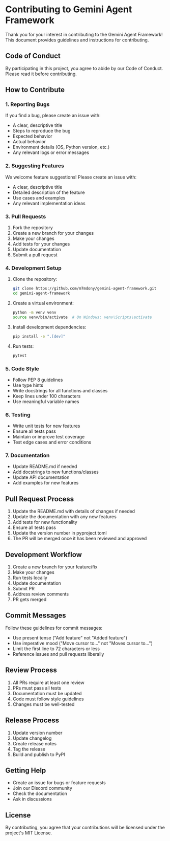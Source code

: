 # Contributing to Gemini Agent Framework

Thank you for your interest in contributing to the Gemini Agent Framework! This document provides guidelines and instructions for contributing.

## Code of Conduct

By participating in this project, you agree to abide by our Code of Conduct. Please read it before contributing.

## How to Contribute

### 1. Reporting Bugs

If you find a bug, please create an issue with:
- A clear, descriptive title
- Steps to reproduce the bug
- Expected behavior
- Actual behavior
- Environment details (OS, Python version, etc.)
- Any relevant logs or error messages

### 2. Suggesting Features

We welcome feature suggestions! Please create an issue with:
- A clear, descriptive title
- Detailed description of the feature
- Use cases and examples
- Any relevant implementation ideas

### 3. Pull Requests

1. Fork the repository
2. Create a new branch for your changes
3. Make your changes
4. Add tests for your changes
5. Update documentation
6. Submit a pull request

### 4. Development Setup

1. Clone the repository:
   ```bash
   git clone https://github.com/m7mdony/gemini-agent-framework.git
   cd gemini-agent-framework
   ```

2. Create a virtual environment:
   ```bash
   python -m venv venv
   source venv/bin/activate  # On Windows: venv\Scripts\activate
   ```

3. Install development dependencies:
   ```bash
   pip install -e ".[dev]"
   ```

4. Run tests:
   ```bash
   pytest
   ```

### 5. Code Style

- Follow PEP 8 guidelines
- Use type hints
- Write docstrings for all functions and classes
- Keep lines under 100 characters
- Use meaningful variable names

### 6. Testing

- Write unit tests for new features
- Ensure all tests pass
- Maintain or improve test coverage
- Test edge cases and error conditions

### 7. Documentation

- Update README.md if needed
- Add docstrings to new functions/classes
- Update API documentation
- Add examples for new features

## Pull Request Process

1. Update the README.md with details of changes if needed
2. Update the documentation with any new features
3. Add tests for new functionality
4. Ensure all tests pass
5. Update the version number in pyproject.toml
6. The PR will be merged once it has been reviewed and approved

## Development Workflow

1. Create a new branch for your feature/fix
2. Make your changes
3. Run tests locally
4. Update documentation
5. Submit PR
6. Address review comments
7. PR gets merged

## Commit Messages

Follow these guidelines for commit messages:
- Use present tense ("Add feature" not "Added feature")
- Use imperative mood ("Move cursor to..." not "Moves cursor to...")
- Limit the first line to 72 characters or less
- Reference issues and pull requests liberally

## Review Process

1. All PRs require at least one review
2. PRs must pass all tests
3. Documentation must be updated
4. Code must follow style guidelines
5. Changes must be well-tested

## Release Process

1. Update version number
2. Update changelog
3. Create release notes
4. Tag the release
5. Build and publish to PyPI

## Getting Help

- Create an issue for bugs or feature requests
- Join our Discord community
- Check the documentation
- Ask in discussions

## License

By contributing, you agree that your contributions will be licensed under the project's MIT License. 